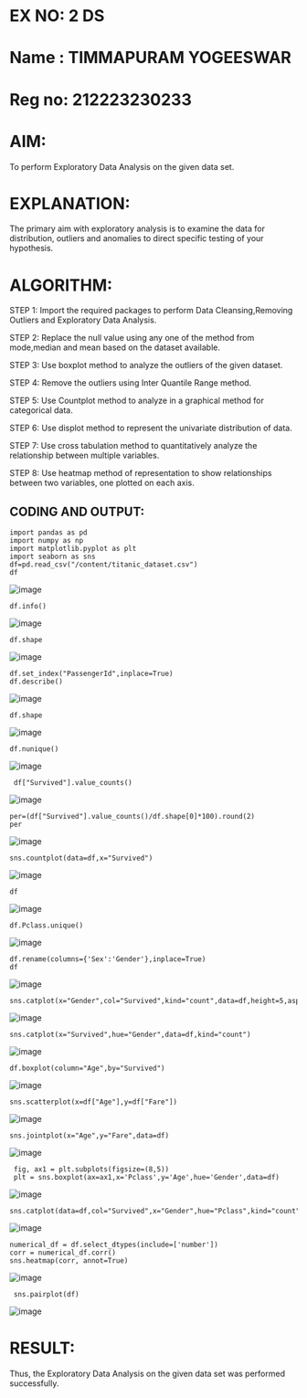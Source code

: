 # EX NO: 2 DS
# Name : TIMMAPURAM YOGEESWAR
# Reg no: 212223230233
# AIM:
To perform Exploratory Data Analysis on the given data set.
      
# EXPLANATION:
The primary aim with exploratory analysis is to examine the data for distribution, outliers and anomalies to direct specific testing of your hypothesis.
  
# ALGORITHM:
STEP 1: Import the required packages to perform Data Cleansing,Removing Outliers and Exploratory Data Analysis.

STEP 2: Replace the null value using any one of the method from mode,median and mean based on the dataset available.

STEP 3: Use boxplot method to analyze the outliers of the given dataset.

STEP 4: Remove the outliers using Inter Quantile Range method.

STEP 5: Use Countplot method to analyze in a graphical method for categorical data.

STEP 6: Use displot method to represent the univariate distribution of data.

STEP 7: Use cross tabulation method to quantitatively analyze the relationship between multiple variables.

STEP 8: Use heatmap method of representation to show relationships between two variables, one plotted on each axis.

## CODING AND OUTPUT:

```
import pandas as pd
import numpy as np
import matplotlib.pyplot as plt
import seaborn as sns  
df=pd.read_csv("/content/titanic_dataset.csv")
df
```
![image](https://github.com/user-attachments/assets/94fb7707-08c0-4be3-aef3-cfad84f2538f)

```
df.info()
```
![image](https://github.com/user-attachments/assets/534103bc-8bda-4460-98f4-8f9d72533bde)

```
df.shape
```
![image](https://github.com/user-attachments/assets/ac05190a-749d-4bca-b0fe-d16d89a5fe14)

```
df.set_index("PassengerId",inplace=True)
df.describe()
```
![image](https://github.com/user-attachments/assets/7c1e03e2-c0ec-4208-8a96-770a45f2160a)

```
df.shape
```
![image](https://github.com/user-attachments/assets/2b5f970d-685e-40a7-b7c6-8df9d4fbf6fd)

```
df.nunique()
```
![image](https://github.com/user-attachments/assets/30b58ace-85cb-4c8d-9515-eb037beb50c5)

```
 df["Survived"].value_counts()
```
![image](https://github.com/user-attachments/assets/c0b225a9-5826-4e74-92bb-b08195986ebd)

```
per=(df["Survived"].value_counts()/df.shape[0]*100).round(2)
per
```
![image](https://github.com/user-attachments/assets/b024ac3a-1588-4b1d-ac30-447a3fd16afb)

```
sns.countplot(data=df,x="Survived")
```
![image](https://github.com/user-attachments/assets/93db72fe-c79b-4e48-879f-7fdb6d9378e3)

```
df
```
![image](https://github.com/user-attachments/assets/14ae9443-94ea-4981-9fb5-5b773524e1ab)

```
df.Pclass.unique()
```
![image](https://github.com/user-attachments/assets/d2e40eaf-87a3-44f5-8cb6-a150a11bdf09)

```
df.rename(columns={'Sex':'Gender'},inplace=True)
df
```
![image](https://github.com/user-attachments/assets/866bfdb8-ed03-4716-8826-7c9aff5da736)

```
sns.catplot(x="Gender",col="Survived",kind="count",data=df,height=5,aspect=.7)
```
![image](https://github.com/user-attachments/assets/e660ac50-8fd6-47ba-a5c1-90a4a460f07b)

```
sns.catplot(x="Survived",hue="Gender",data=df,kind="count")
```
![image](https://github.com/user-attachments/assets/cc095d11-9755-41cc-bbd1-76afb070ef29)

```
df.boxplot(column="Age",by="Survived")
```
![image](https://github.com/user-attachments/assets/44694357-e1f9-477c-acf5-f7a0cd68571b)

```
sns.scatterplot(x=df["Age"],y=df["Fare"])
```
![image](https://github.com/user-attachments/assets/d37bd863-bcac-48d1-a3ca-74dfd51f7a78)

```
sns.jointplot(x="Age",y="Fare",data=df)
```
![image](https://github.com/user-attachments/assets/d8349c69-7710-48f4-b350-115e6c957fd1)

```
 fig, ax1 = plt.subplots(figsize=(8,5))
 plt = sns.boxplot(ax=ax1,x='Pclass',y='Age',hue='Gender',data=df)
```
![image](https://github.com/user-attachments/assets/007abd21-a7dd-4e96-a50c-72e66ea0d4d2)

```
sns.catplot(data=df,col="Survived",x="Gender",hue="Pclass",kind="count")
```
![image](https://github.com/user-attachments/assets/27b22e43-a2f5-4652-a97f-7d6dc56a1ecc)

```
numerical_df = df.select_dtypes(include=['number'])
corr = numerical_df.corr()
sns.heatmap(corr, annot=True)

```
![image](https://github.com/user-attachments/assets/54f12d57-5027-4d49-8f4e-09c210642ab7)

```
 sns.pairplot(df)
```
![image](https://github.com/user-attachments/assets/74bac158-7059-4f40-b54d-dde9060da44b)


# RESULT:
Thus, the Exploratory Data Analysis on the given data set was performed successfully.
